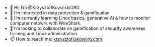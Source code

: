 - 👋 Hi, I’m @KrzysztofKowalskiORG
- 👀 I’m interested in data protection & gamification
- 🌱 I’m currently learning Linux basics, generative AI & how to monitor computer netowrk with WireShark.
- 💞️ I’m looking to collaborate on gamification of security awareness training and Linux administration.
- 📫 How to reach me: krzysztof@koworg.com

<!---
KrzysztofKowalskiORG/KrzysztofKowalskiORG is a ✨ special ✨ repository because its `README.md` (this file) appears on your GitHub profile.
You can click the Preview link to take a look at your changes.
--->
